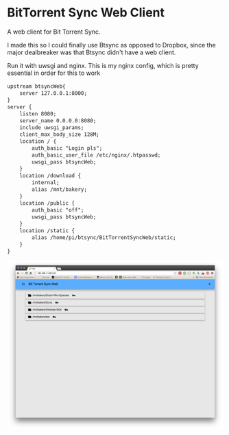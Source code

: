 BitTorrent Sync Web Client
==========================

A web client for Bit Torrent Sync.

I made this so I could finally use Btsync as opposed to Dropbox, since the major dealbreaker was that Btsync didn't have a web client.

Run it with uwsgi and nginx.
This is my nginx config, which is pretty essential in order for this to work

```
upstream btsyncWeb{
	server 127.0.0.1:8000;
}
server {
	listen 8080;
	server_name 0.0.0.0:8080;
	include uwsgi_params;
	client_max_body_size 128M;
	location / {
		auth_basic "Login pls";
		auth_basic_user_file /etc/nginx/.htpasswd;
		uwsgi_pass btsyncWeb;
	}
	location /download {
		internal;
		alias /mnt/bakery;
	}
	location /public {
		auth_basic "off";
		uwsgi_pass btsyncWeb;
	}
	location /static {
		alias /home/pi/btsync/BitTorrentSyncWeb/static;
	}
}
```
![alt tag](https://raw.githubusercontent.com/ollien/BitTorrent-Sync-Web-Client/master/README_SCREENSHOT.png)
